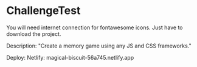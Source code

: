 # ChallengeTest

You will need internet connection for fontawesome icons.
Just have to download the project.


Description: "Create a memory game using any JS and CSS frameworks."

Deploy:
Netlify: magical-biscuit-56a745.netlify.app
